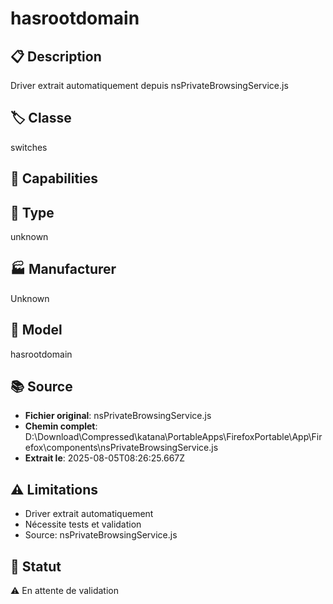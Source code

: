# hasrootdomain

## 📋 Description
Driver extrait automatiquement depuis nsPrivateBrowsingService.js

## 🏷️ Classe
switches

## 🔧 Capabilities


## 📡 Type
unknown

## 🏭 Manufacturer
Unknown

## 📱 Model
hasrootdomain

## 📚 Source
- **Fichier original**: nsPrivateBrowsingService.js
- **Chemin complet**: D:\Download\Compressed\katana\PortableApps\FirefoxPortable\App\Firefox\components\nsPrivateBrowsingService.js
- **Extrait le**: 2025-08-05T08:26:25.667Z

## ⚠️ Limitations
- Driver extrait automatiquement
- Nécessite tests et validation
- Source: nsPrivateBrowsingService.js

## 🚀 Statut
⚠️ En attente de validation
